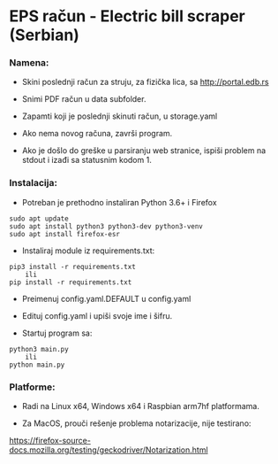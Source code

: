 # EPS račun - Electric bill scraper (Serbian)

### Namena:

- Skini poslednji račun za struju, za fizička lica, sa http://portal.edb.rs

- Snimi PDF račun u data subfolder.

- Zapamti koji je poslednji skinuti račun, u storage.yaml

- Ako nema novog računa, završi program.

- Ako je došlo do greške u parsiranju web stranice, ispiši problem na stdout i izađi sa statusnim kodom 1.

### Instalacija:

- Potreban je prethodno instaliran Python 3.6+ i Firefox

```
sudo apt update
sudo apt install python3 python3-dev python3-venv
sudo apt install firefox-esr
```

- Instaliraj module iz requirements.txt:

```
pip3 install -r requirements.txt
    ili
pip install -r requirements.txt
```

- Preimenuj config.yaml.DEFAULT u config.yaml

- Edituj config.yaml i upiši svoje ime i šifru.

- Startuj program sa:

```
python3 main.py
    ili
python main.py
```

### Platforme:

- Radi na Linux x64, Windows x64 i Raspbian arm7hf platformama.

- Za MacOS, prouči rešenje problema notarizacije, nije testirano:

https://firefox-source-docs.mozilla.org/testing/geckodriver/Notarization.html
